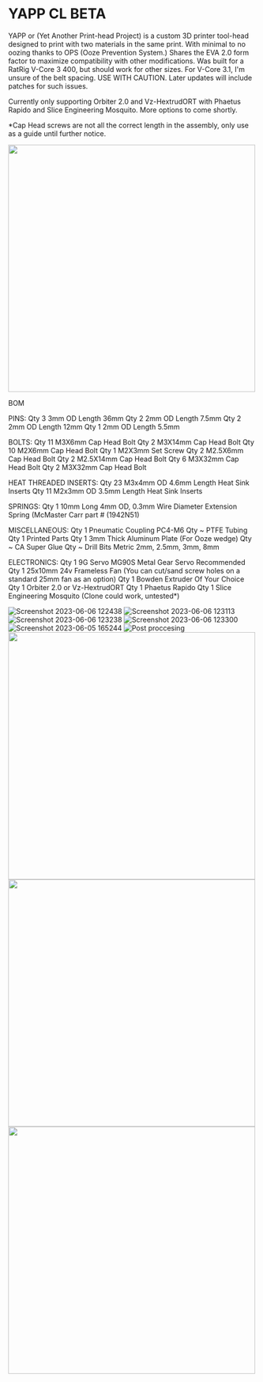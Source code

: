 # YAPP CL BETA
YAPP or (Yet Another Print-head Project) is a custom 3D printer tool-head designed to print with two materials in the same print. With minimal to no oozing thanks to OPS (Ooze Prevention System.) Shares the EVA 2.0 form factor to maximize compatibility with other modifications. Was built for a RatRig V-Core 3 400, but should work for other sizes. For V-Core 3.1, I'm unsure of the belt spacing. USE WITH CAUTION. Later updates will include patches for such issues.

Currently only supporting Orbiter 2.0 and Vz-HextrudORT with Phaetus Rapido and Slice Engineering Mosquito. More options to come shortly.

*Cap Head screws are not all the correct length in the assembly, only use as a guide until further notice.


<img src="https://user-images.githubusercontent.com/132520137/236590256-be258728-d882-4ef1-9caf-7d97f98ce2d9.png" width="500" /> 

BOM 

PINS:
Qty 3          3mm OD Length 36mm
Qty 2          2mm OD Length 7.5mm
Qty 2          2mm OD Length 12mm
Qty 1          2mm OD Length 5.5mm

BOLTS:
Qty 11        M3X6mm Cap Head Bolt
Qty 2          M3X14mm Cap Head Bolt 
Qty 10        M2X6mm Cap Head Bolt
Qty 1          M2X3mm Set Screw
Qty 2          M2.5X6mm Cap Head Bolt
Qty 2          M2.5X14mm Cap Head Bolt 
Qty 6          M3X32mm Cap Head Bolt
Qty 2          M3X32mm Cap Head Bolt

HEAT THREADED INSERTS:
Qty 23          M3x4mm OD 4.6mm Length Heat Sink Inserts
Qty 11          M2x3mm OD 3.5mm Length Heat Sink Inserts

SPRINGS:
Qty 1          10mm Long 4mm OD, 0.3mm Wire Diameter Extension Spring (McMaster Carr part # (1942N51)

MISCELLANEOUS:
Qty 1         Pneumatic Coupling PC4-M6
Qty ~         PTFE Tubing
Qty 1         Printed Parts
Qty 1         3mm Thick Aluminum Plate (For Ooze wedge)
Qty ~         CA Super Glue
Qty ~         Drill Bits Metric 2mm, 2.5mm, 3mm, 8mm

ELECTRONICS: 
Qty 1         9G Servo MG90S Metal Gear Servo Recommended
Qty 1         25x10mm 24v Frameless Fan (You can cut/sand screw holes on a standard 25mm fan as an option)
Qty 1         Bowden Extruder Of Your Choice
Qty 1         Orbiter 2.0 or Vz-HextrudORT
Qty 1         Phaetus Rapido
Qty 1         Slice Engineering Mosquito (Clone could work, untested*)



![Screenshot 2023-06-06 122438](https://github.com/Azzoluma/YAPP-CL-BETA-V1.0/assets/132520137/a6803661-a5dc-4fd6-a726-c46f52b3d402)
![Screenshot 2023-06-06 123113](https://github.com/Azzoluma/YAPP-CL-BETA-V1.0/assets/132520137/571b080c-d691-4226-91df-cbd4c315835d)
![Screenshot 2023-06-06 123238](https://github.com/Azzoluma/YAPP-CL-BETA-V1.0/assets/132520137/f77c24c6-7e69-4e16-8081-774c67f8b2f9)
![Screenshot 2023-06-06 123300](https://github.com/Azzoluma/YAPP-CL-BETA-V1.0/assets/132520137/e5c8254b-b0ab-4055-94fc-f4b23b056a0e)
![Screenshot 2023-06-05 165244](https://github.com/Azzoluma/YAPP-CL-BETA-V1.0/assets/132520137/a9d517f0-53d8-4e08-b6a7-12ddde643f70)
![Post proccesing](https://github.com/Azzoluma/YAPP-CL-BETA-V1.0/assets/132520137/1080fc00-bcd3-4ad2-a865-eb3e004cc08f)
<img src="https://github.com/Azzoluma/YAPP-CL-BETA-V1.0/assets/132520137/0f2de2bc-fde3-4214-80d6-95d2ef249057.png" width="500" /> <img src="https://github.com/Azzoluma/YAPP-CL-BETA-V1.0/assets/132520137/0ff376d9-9517-4a22-ae1f-19c6466bfb90.png" width="500" /> 
<img src="https://github.com/Azzoluma/YAPP-CL-BETA-V1.0/assets/132520137/07d4df89-f4ed-44c5-ba9e-4b26ba1d986d.png" width="500" /> 

